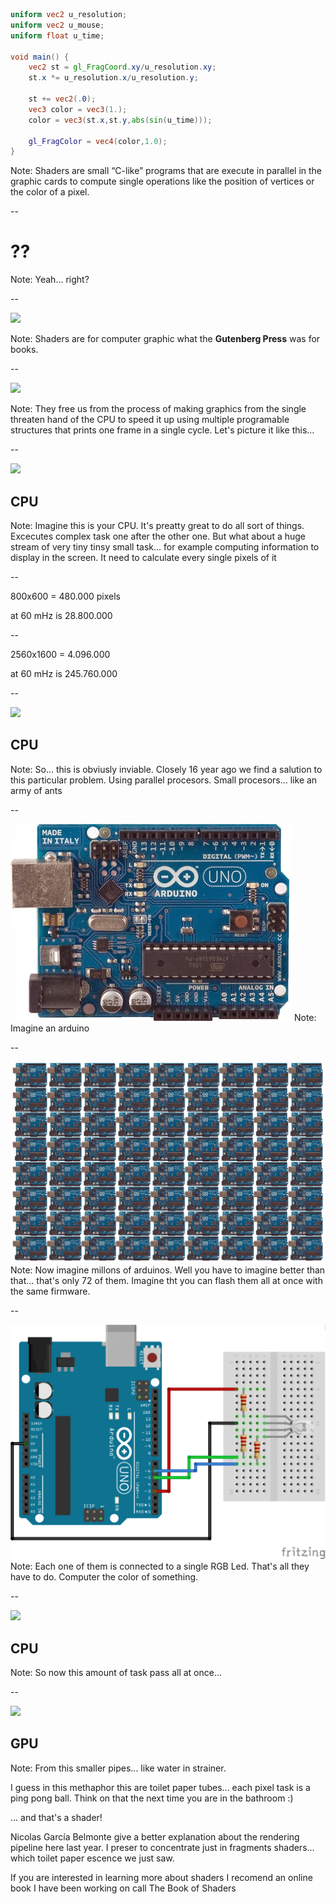 ```glsl
uniform vec2 u_resolution;
uniform vec2 u_mouse;
uniform float u_time;

void main() {
    vec2 st = gl_FragCoord.xy/u_resolution.xy;
    st.x *= u_resolution.x/u_resolution.y;

    st += vec2(.0);
    vec3 color = vec3(1.);
    color = vec3(st.x,st.y,abs(sin(u_time)));

    gl_FragColor = vec4(color,1.0);
}
```

Note:
Shaders are small “C-like” programs that are execute in parallel in the graphic cards to compute single operations like the position of vertices or the color of a pixel.

--

# ??

Note:
Yeah... right?

--

![](http://thebookofshaders.com/00/gutenpress.jpg)

Note:
Shaders are for computer graphic what the **Gutenberg Press** was for books.

--

![](http://thebookofshaders.com/01/print.png)

Note:
They free us from the process of making graphics from the single threaten hand of the CPU to speed it up using multiple programable structures that prints one frame in a single cycle.
Let's picture it like this...

--

![](http://thebookofshaders.com/01/00.jpeg)
## CPU

Note:
Imagine this is your CPU. It's preatty great to do all sort of things. Excecutes complex task one after the other one.
But what about a huge stream of very tiny tinsy small task... for example computing information to display in the screen.
It need to calculate every single pixels of it 

--

800x600 = 480.000 pixels

at 60 mHz is 28.800.000

--

2560x1600 = 4.096.000

at 60 mHz is 245.760.000

--

![](http://thebookofshaders.com/01/03.jpeg)
## CPU

Note:
So... this is obviusly inviable.
Closely 16 year ago we find a salution to this particular problem.
Using parallel procesors. Small procesors... like an army of ants

--

![](imgs/ArduinoUno.jpg)
Note:
Imagine an arduino

--

![](imgs/arduinos.png)
Note:
Now imagine millons of arduinos. Well you have to imagine better than that... that's only 72 of them.
Imagine tht you can flash them all at once with the same firmware.

--

![](imgs/arduino.png)
Note:
Each one of them is connected to a single RGB Led. That's all they have to do. Computer the color of something.

--

![](http://thebookofshaders.com/01/03.jpeg)
## CPU

Note:
So now this amount of task pass all at once...

--

![](http://thebookofshaders.com/01/04.jpeg)
## GPU

Note:
From this smaller pipes... like water in strainer.

I guess in this methaphor this are toilet paper tubes... each pixel task is a ping pong ball.
Think on that the next time you are in the bathroom :)

... and that's a shader!

Nicolas García Belmonte give a better explanation about the rendering pipeline here last year.
I preser to concentrate just in fragments shaders... which toilet paper escence we just saw.

If you are interested in learning more about shaders I recomend an online book I have been working on call The Book of Shaders

